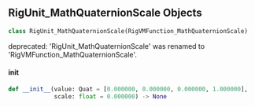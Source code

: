 ## RigUnit_MathQuaternionScale Objects

```python
class RigUnit_MathQuaternionScale(RigVMFunction_MathQuaternionScale)
```

deprecated: 'RigUnit_MathQuaternionScale' was renamed to 'RigVMFunction_MathQuaternionScale'.

<a id="unreal.RigUnit_MathQuaternionScale.__init__"></a>

#### __init__

```python
def __init__(value: Quat = [0.000000, 0.000000, 0.000000, 1.000000],
             scale: float = 0.000000) -> None
```

<a id="unreal.RigVMFunction_MathQuaternionScaleV2"></a>